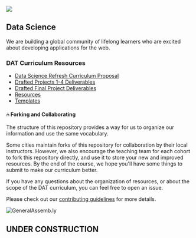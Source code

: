![](https://ga-dash.s3.amazonaws.com/production/assets/logo-9f88ae6c9c3871690e33280fcf557f33.png)

## Data Science
We are building a global community of lifelong learners who are excited about developing applications for the web.

### DAT Curriculum Resources

<!-- MarkdownTOC -->
- [Data Science Refresh Curriculum Proposal](https://docs.google.com/a/generalassemb.ly/presentation/d/1M3yH6c7n5ilEXTQSyhFg4L-O8sNZQ0Sm0W24hlU1Zzg/edit?usp=sharing)
- [Drafted Projects 1-4 Deliverables](https://docs.google.com/a/generalassemb.ly/document/d/1R9p5K0rr_yIyMxzijhRI-1kjdLtxRWOF5en2ctcVzas/edit?usp=sharing)
- [Drafted Final Project Deliverables](https://docs.google.com/a/generalassemb.ly/document/d/1kYTSL5ly_NEaP40uFNeVEGYpo93z1HUMRWpkJq53pTo/edit?usp=sharing)
- [Resources](resources)
- [Templates](templates)


<!-- /MarkdownTOC -->


#### ⑃ Forking and Collaborating

The structure of this repository provides a way for us to organize our information and use the same vocabulary.

Some cities maintain forks of this repository for collaboration by their local instructors. However, we also encourage the teaching team for each cohort to fork this repository directly, and use it to store your new and improved resources. By the end of the course, we hope you'll have some things to submit to make our curriculum better.

If you have any questions about the organization of resources, or about the scope of the DAT curriculum, you can feel free to open an issue.

Please check out our [contributing guidelines](contributing.md) for more details.

![GeneralAssemb.ly](https://github.com/generalassembly/ga-ruby-on-rails-for-devs/raw/master/images/ga.png "GeneralAssemb.ly")

## UNDER CONSTRUCTION

<!--
##Front-End Web Development v2.1

Welcome to the FEWD Curriculum v2.1! To see what's new in v2.1, see [this changelog](changelog.md).

This repository contains all the materials GA supplies its Front-End Web Development instructors. Bear in mind that __many of the files in this repo are meant to be instructor-facing only__. See [the corresponding FEWD repo template](https://github.com/ga-students/FEWD-Student-Facing-Repo-Template), located in the ga-students GitHub org, for instructions on how to set up a student-facing repository for your class.  

General Assembly's Front-End Web Development (FEWD) course is made up of 20 lessons that are 3 hours each. This course is split into 3 week units.

*	Unit 1: HTML/CSS Basics
*	Unit 2: Adding Interactivity
*	Unit 3: Building In Concert

For a schedule of all lessons and notes on the materials provided for each lesson, please see [the sample schedule](schedule.md).

###Pre-Course Responsibilities

We __highly recommend__ you begin preparing your lessons before the course starts. You should start prepping to teach the materials 4 - 6 weeks prior to course launch. A good benchmark is to prepare the first 5 - 6 lessons before the course begins.

During these preparation weeks you should:

*	Update the slide decks for each lesson to correspond with what you plan to teach.

*	Review the sample and solution code for each lesson and assignment and make sure you agree with the way it was coded. If not, you can always make tweaks to the code. Keep in mind the students' level of understanding but __don't share code you don't agree with__.

*	Review all curriculum materials and think about how you would like to apply your teaching style and professional experience to the classroom.


##Available Materials

We've supplied a folder for each week and lesson. In these folders we've included:

|Materials | Description | How to Use It|
|----|---------|---------------|
| __README.md__| Topic break down and suggested schedule. | Use this to get a high level view of the week, including information on the lesson plan, in-class exercises, assignments and final project milestones.|
| __Slides__| Markdown file with slide content.| Customize each deck before sharing with students (more on that during the onboarding meeting with your producer). We suggest using [reveal.js](https://github.com/hakimel/reveal.js) to present slides to the class. Be sure to maintain the same folder structure so that the relative image paths still work.|
| __Code Alongs__| Code to be used by instructors to help demonstrate a concept.|These are exercises where you'll demonstrate a concept in class while students follow along on their machines. Type slowly and explain the concepts, pausing at regular intervals to check for understanding.|
| __Exercises__|Code examples for in-class exercises.| Be sure to read all of the instructions and solution files in advance, so that you are able to answer any questions students might have.|
| __Starter Code Folder__| This is a folder with all the starter code students need for that lesson.| You should share this folder with students before every lesson. Make the necessary changes if you are using different code.|
| __Solution Folder__| This is a folder with all solutions to code alongs and exercises| Share individual solution files as needed. Student should be provided with code demo solutions before lab time to use as a reference.|
| __Assignments__| Exercises to be completed outside of class. | Each assignment folder contains the assignment prompt, starter code, solution code and a grading rubric.|

###How To Prepare For Each Lesson

1.	Read the weekly README, and take a look at the weekly assignment.

2.	Review the lesson agenda schedule and learning objectives. Become familiar with what we would like students to accomplish during a particular lesson.

3.	Dive into the lesson planning notes.

4.	View the solution file, and make sure you agree with the solutions. If you don't, change it before you share with students. Students want to feel like you are in command of all materials you share with them.

5.	Decide how you will bring your expertise to the classroom and what materials you will have to edit in order to incorporate any additions or changes you are planning to make to the lesson.

6.	Use The Slide Deck To Determine lesson flow. The slides.md files we provide are meant to serve as a baseline. Be sure to update the slides to fit the lessons as you intend to teach them. If you prefer not to use slides, you can use the markdown files for the slides to help you plan the flow of each class.

7.	If you prefer not to use the GA-provided code alongs/in-class exercises, create your own and make sure they hit the same topics and learning objectives for that lesson. If you do build new exercises, please share your work with the curriculum team, either [via email](mailto:askpart-time@ga.co) or by sending a pull-request to this repo. We are actively working to build the best curriculum we can and are always happy to consider contributions from instructors!

8.	Practice using reveal.js. It can be tricky to get the hang of the workflow (see below).

###Slides

*	We suggest using reveal.js with external markdown.

*	Any text following the line `Note:` in a given slide will not appear in the presented deck. However, when you share the rendered markdown (i.e as a pdf), students will see the notes. This is a great place to put presenter notes and additional information you would like students to read outside of class.

*	See [here](https://github.com/hakimel/reveal.js) for further documentation about Reveal.js.

The slides we provide are a skeletal deck and require your customization! If there are slides you do not agree with, you can update them. If you want to introduce topics in a different order, feel free to reorder them.


##Assignments and Projects

In order to pass this course General Assembly students must:

*	Complete and submit 80% of all course homework assignments.

	*	Students will receive feedback from instructors on their assignments within 2 - 4 days.

*	Complete and submit the course [final project](Final_Project/final_project_requirements.md), including all milestones.

##Grading, Hosting and Using GitHub in the Classroom

In FEWD, we use GitHub for student-facing materials, homework submission, final project hosting, feedback and grading.

* Students will learn GitHub as part of the [pre-work](Pre_Work/) and via the modular [GitHub lesson](Week_00_GitHub/). If your instance schedules a class 0, the instructor can teach the concepts included in the GitHub lesson in class 0. Otherwise, the GitHub lesson should be taught as part of either Lesson 1 or 2.

* In order to host their final projects online, students will use GitHub pages. The [final project prompt](/Final_Project) contains links to both a video and step-by-step guide that will walk students through the process of getting their site up and running on GitHub pages. You may also want to provide a quick in-class demo on how to get a site up and running on GitHub pages.

* For guidance on the homework submission, grading and feedback workflow using GitHub, please see the [GitHub_Grading_Workflow](Week_00_GitHub/GitHub_Grading_Workflow.md) doc.

* Producers should set up a student-facing repo for the course which will be handed-off to the instructional team. For information on how to set up a student-facing repo [see these instructions](https://github.com/ga-students/FEWD-Student-Facing-Repo-Template).

##Terminology

|Term|Description|
|---|---|
| __Course__|Refers to all 20 classes which make up the FEWD curriculum.|
| __Lesson__ |One 3 hour session of the course. |
| __In Class Lab (ICL)__|Exercise files that are to be used in-class as examples and practice.|
| __Check for Understanding (CFU)__|A point in the lesson where the instructor stops to check if students have understood the material that has just been taught.|
|[Final Project](Final_Project/final_project_requirements.md)|The personal project each student will submit and present. Share the project requirements as early as possible.|

##Credits

Changes to the FEWD curriculum in version 2.1 were made by the following team:

* [Emerson Taymor](https://generalassemb.ly/instructors/emerson-taymor/1240), FEWD Curriculum Fellow
* Jay Nappy, Instructional Designer
* Mehan Jayasuriya, Product Manager

##Questions?

If you have any questions please send them to [the part-time courses email list](mailto:askpart-time@generalassemb.ly).


 -->
